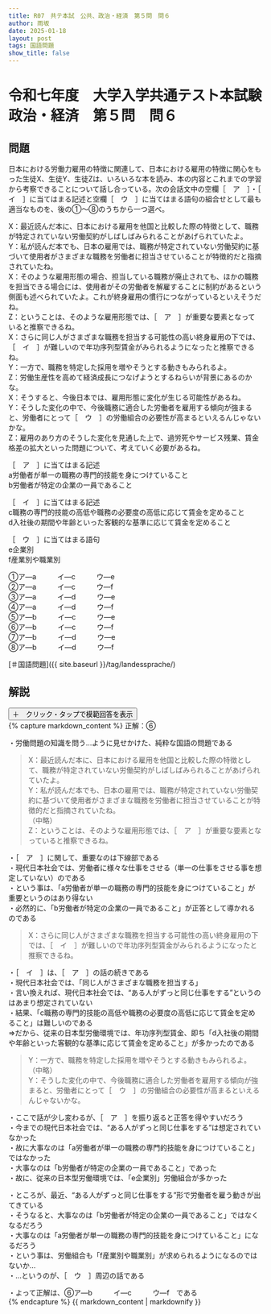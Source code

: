 ```yaml
---
title: R07　共テ本試　公共、政治・経済　第５問　問６
author: 雨坂
date: 2025-01-18
layout: post
tags: 国語問題
show_title: false
---
```

  
# 令和七年度　大学入学共通テスト本試験　政治・経済　第５問　問６  
  
## 問題  
日本における労働力雇用の特徴に関連して、日本における雇用の特徴に関心をもった生徒X、生徒Y、生徒Zは、いろいろな本を読み、本の内容とこれまでの学習から考察できることについて話し合っている。次の会話文中の空欄［　ア　］・［　イ　］に当てはまる記述と空欄［　ウ　］に当てはまる語句の組合せとして最も適当なものを、後の①～⑧のうちから一つ選べ。  
  
X：最近読んだ本に、日本における雇用を他国と比較した際の特徴として、職務が特定されていない労働契約がしばしばみられることがあげられていたよ。  
Y：私が読んだ本でも、日本の雇用では、職務が特定されていない労働契約に基づいて使用者がさまざまな職務を労働者に担当させていることが特徴的だと指摘されていたね。  
X：そのような雇用形態の場合、担当している職務が廃止されても、ほかの職務を担当できる場合には、使用者がその労働者を解雇することに制約があるという側面も述べられていたよ。これが終身雇用の慣行につながっているといえそうだね。  
Z：ということは、そのような雇用形態では、［　ア　］が重要な要素となっていると推察できるね。  
X：さらに同じ人がさまざまな職務を担当する可能性の高い終身雇用の下では、［　イ　］が難しいので年功序列型賃金がみられるようになったと推察できるね。  
Y：一方で、職務を特定した採用を増やそうとする動きもみられるよ。  
Z：労働生産性を高めて経済成長につなげようとするねらいが背景にあるのかな。  
X：そうすると、今後日本では、雇用形態に変化が生じる可能性があるね。  
Y：そうした変化の中で、今後職務に適合した労働者を雇用する傾向が強まると、労働者にとって［　ウ　］の労働組合の必要性が高まるといえるんじゃないかな。  
Z：雇用のあり方のそうした変化を見通した上で、過労死やサービス残業、賃金格差の拡大といった問題について、考えていく必要があるね。  
  
［　ア　］に当てはまる記述  
a労働者が単一の職務の専門的技能を身につけていること  
b労働者が特定の企業の一員であること  
  
［　イ　］に当てはまる記述  
c職務の専門的技能の高低や職務の必要度の高低に応じて賃金を定めること  
d入社後の期間や年齢といった客観的な基準に応じて賃金を定めること  
  
［　ウ　］に当てはまる語句  
e企業別  
f産業別や職業別  
  
①ア―a　　　イ―c　　　ウ―e  
②ア―a　　　イ―c　　　ウ―f  
③ア―a　　　イ―d　　　ウ―e  
④ア―a　　　イ―d　　　ウ―f  
⑤ア―b　　　イ―c　　　ウ―e  
⑥ア―b　　　イ―c　　　ウ―f  
⑦ア―b　　　イ―d　　　ウ―e  
⑧ア―b　　　イ―d　　　ウ―f  
  
[＃国語問題]({{ site.baseurl }}/tag/landessprache/)  
  
## 解説  
<div class="collapsible">
  <button class="collapsible-button">＋　クリック・タップで模範回答を表示</button>
  <div class="collapsible-content">
    {% capture markdown_content %}
正解：⑥  
  
・労働問題の知識を問う…ように見せかけた、純粋な国語の問題である  
  
>X：最近読んだ本に、日本における雇用を他国と比較した際の特徴として、職務が特定されていない労働契約がしばしばみられることがあげられていたよ。  
>Y：私が読んだ本でも、日本の雇用では、職務が特定されていない労働契約に基づいて使用者がさまざまな職務を労働者に担当させていることが特徴的だと指摘されていたね。  
>（中略）  
>Z：ということは、そのような雇用形態では、［　ア　］が重要な要素となっていると推察できるね。  
  
・［　ア　］に関して、重要なのは下線部である  
・現代日本社会では、労働者に様々な仕事をさせる（単一の仕事をさせる事を想定していない）のである  
・という事は、「a労働者が単一の職務の専門的技能を身につけていること」が重要というのはあり得ない  
・必然的に、「b労働者が特定の企業の一員であること」が正答として導かれるのである  
  
>X：さらに同じ人がさまざまな職務を担当する可能性の高い終身雇用の下では、［　イ　］が難しいので年功序列型賃金がみられるようになったと推察できるね。  
  
・［　イ　］は、［　ア　］の話の続きである  
・現代日本社会では、「同じ人がさまざまな職務を担当する」  
・言い換えれば、現代日本社会では、“ある人がずっと同じ仕事をする”というのはあまり想定されていない  
・結果、「c職務の専門的技能の高低や職務の必要度の高低に応じて賃金を定めること」は難しいのである  
⇒だから、従来の日本型労働環境では、年功序列型賃金、即ち「d入社後の期間や年齢といった客観的な基準に応じて賃金を定めること」が多かったのである  
  
>Y：一方で、職務を特定した採用を増やそうとする動きもみられるよ。  
>（中略）  
>Y：そうした変化の中で、今後職務に適合した労働者を雇用する傾向が強まると、労働者にとって［　ウ　］の労働組合の必要性が高まるといえるんじゃないかな。  
  
・ここで話が少し変わるが、［　ア　］を振り返ると正答を得やすいだろう  
・今までの現代日本社会では、“ある人がずっと同じ仕事をする”は想定されていなかった  
・故に大事なのは「a労働者が単一の職務の専門的技能を身につけていること」ではなかった  
・大事なのは「b労働者が特定の企業の一員であること」であった  
・故に、従来の日本型労働環境では、「e企業別」労働組合が多かった  
  
・ところが、最近、“ある人がずっと同じ仕事をする”形で労働者を雇う動きが出てきている  
・そうなると、大事なのは「b労働者が特定の企業の一員であること」ではなくなるだろう  
・大事なのは「a労働者が単一の職務の専門的技能を身につけていること」になるだろう  
・という事は、労働組合も「f産業別や職業別」が求められるようになるのではないか…  
・…というのが、［　ウ　］周辺の話である  
  
・よって正解は、⑥ア―b　　　イ―c　　　ウ―f　である  
    {% endcapture %}
    {{ markdown_content | markdownify }}
  </div>
</div>